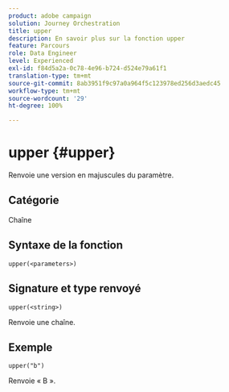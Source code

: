 ```yaml
---
product: adobe campaign
solution: Journey Orchestration
title: upper
description: En savoir plus sur la fonction upper
feature: Parcours
role: Data Engineer
level: Experienced
exl-id: f84d5a2a-0c78-4e96-b724-d524e79a61f1
translation-type: tm+mt
source-git-commit: 8ab3951f9c97a0a964f5c123978ed256d3aedc45
workflow-type: tm+mt
source-wordcount: '29'
ht-degree: 100%

---
```


# upper {#upper}

Renvoie une version en majuscules du paramètre.

## Catégorie

Chaîne

## Syntaxe de la fonction

`upper(<parameters>)`

## Signature et type renvoyé

`upper(<string>)`

Renvoie une chaîne.

## Exemple

`upper("b")`

Renvoie « B ».

